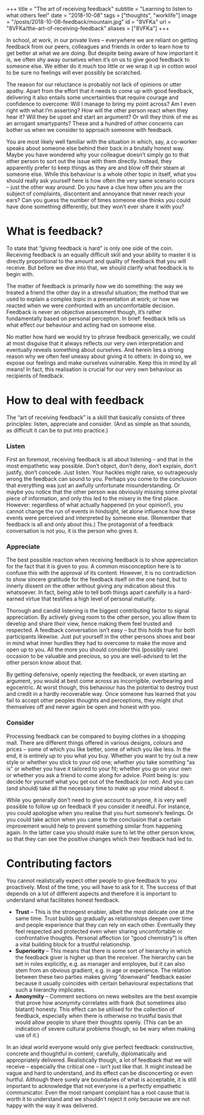 +++
title = "The art of receiving feedback"
subtitle = "Learning to listen to what others feel"
date = "2018-10-08"
tags = ["thoughts", "worklife"]
image = "/posts/2018-10-08-feedback/mountain.jpg"
id = "8VFKa"
url = "8VFKa/the-art-of-receiving-feedback"
aliases = ["8VFKa"]
+++

In school, at work, in our private lives – everywhere we are reliant on getting feedback from our peers, colleagues and friends in order to learn how to get better at what we are doing. But despite being aware of how important it is, we often shy away ourselves when it’s on us to give good feedback to someone else. We either do it much too little or we wrap it up in cotton wool to be sure no feelings will ever possibly be scratched.

The reason for our reluctance is probably not lack of opinions or utter apathy. Apart from the effort that it needs to come up with good feedback, delivering it also entails some uncertainties that require courage and confidence to overcome: Will I manage to bring my point across? Am I even right with what I’m asserting? How will the other person react when they hear it? Will they be upset and start an argument? Or will they think of me as an arrogant smartypants? These and a hundred of other concerns can bother us when we consider to approach someone with feedback.

You are most likely well familiar with the situation in which, say, a co-worker speaks about someone else behind their back in a brutally honest way. Maybe you have wondered why your colleague doesn’t simply go to that other person to sort out the issue with them directly. Instead, they apparently prefer to keep things as they are and blow off their steam at someone else. While this behaviour is a whole other topic in itself, what you should really ask yourself here is how often the very same scenario occurs – just the other way around. Do you have a clue how often *you* are the subject of complaints, discontent and annoyance that never reach your ears? Can you guess the number of times someone else thinks *you* could have done something differently, but they won’t ever share it with you?

# What is feedback?

To state that “giving feedback is hard” is only one side of the coin. Receiving feedback is an equally difficult skill and your ability to master it is directly proportional to the amount and quality of feedback that you will receive. But before we dive into that, we should clarify what feedback is to begin with.

The matter of feedback is primarily *how* we do something: the way we treated a friend the other day in a stressful situation; the method that we used to explain a complex topic in a presentation at work; or how we reacted when we were confronted with an uncomfortable decision. Feedback is never an objective assessment though, it’s rather fundamentally based on personal perception. In brief: feedback tells us what effect our behaviour and acting had on someone else.

No matter how hard we would try to phrase feedback generically, we could at most disguise that it always reflects our very own interpretation and eventually reveals something about ourselves. And herein lies a strong reason why we often feel uneasy about giving it to others: in doing so, we expose our feelings and make ourselves vulnerable. Keep this in mind by all means! In fact, this realisation is crucial for our very own behaviour as recipients of feedback.

# How to deal with feedback

The “art of receiving feedback” is a skill that basically consists of three principles: listen, appreciate and consider. (And as simple as that sounds, as difficult it can be to put into practice.)

### Listen
First an foremost, receiving feedback is all about listening – and that in the most empathetic way possible. Don’t object, don’t deny, don’t explain, don’t justify, don’t concede. Just listen. Your hackles might raise, so outrageously wrong the feedback can sound to you. Perhaps you come to the conclusion that everything was just an awfully unfortunate misunderstanding. Or maybe you notice that the other person was obviously missing some pivotal piece of information, and only this led to the misery in the first place. However: regardless of what actually happened (in your opinion!), you cannot change the run of events in hindsight, let alone influence how these events were perceived and interpreted by someone else. (Remember that feedback is all and only about this.) The protagonist of a feedback conversation is not you, it is the person who gives it.

### Appreciate
The best possible reaction when receiving feedback is to show appreciation for the fact that it is given to you. A common misconception here is to confuse this with the approval of its content. However, it is no contradiction to show sincere gratitude for the feedback itself on the one hand, but to innerly dissent on the other without giving any indication about this whatsoever. In fact, being able to tell both things apart carefully is a hard-earned virtue that testifies a high level of personal maturity.

Thorough and candid listening is the biggest contributing factor to signal appreciation. By actively giving room to the other person, you allow them to develop and share *their* view, hence making them feel trusted and respected. A feedback conversation isn’t easy – but this holds true for both participants likewise. Just put yourself in the other persons shoes and bear in mind what inner hurdles they had to overcome to make the move and open up to you. All the more you should consider this (possibly rare) occasion to be valuable and precious, so you are well-advised to let the other person know about that.

By getting defensive, openly rejecting the feedback, or even starting an argument, you would at best come across as incorrigible, overbearing and egocentric. At worst though, this behaviour has the potential to destroy trust and credit in a hardly recoverable way. Once someone has learned that you fail to accept other peoples thoughts and perceptions, they might shut themselves off and never again be open and honest with you.

### Consider
Processing feedback can be compared to buying clothes in a shopping mall. There are different things offered in various designs, colours and prices – some of which you like better, some of which you like less. In the end, it is entirely up to you what you buy. Whether you want to try out a new style or whether you stick to your old one; whether you take something “as is” or whether you have it tailored to your fit; whether you go on your own or whether you ask a friend to come along for advice. Point being is: you decide for yourself what you get out of the feedback (or not). And you can (and should) take all the necessary time to make up your mind about it.

While you generally don’t need to give account to anyone, it is very well possible to follow up on feedback if you consider it needful. For instance, you could apologise when you realise that you hurt someone’s feelings. Or you could take action when you came to the conclusion that a certain improvement would help to prevent something similar from happening again. In the latter case you should make sure to let the other person know, so that they can see the positive changes which their feedback had led to.

# Contributing factors

You cannot realistically expect other people to give feedback to you proactively. Most of the time, you will have to ask for it. The success of that depends on a lot of different aspects and therefore it is important to understand what facilitates honest feedback.

- **Trust** – This is the strongest enabler, albeit the most delicate one at the same time. Trust builds up gradually as relationships deepen over time and people experience that they can rely on each other. Eventually they feel respected and protected even when sharing uncomfortable or confrontative thoughts. Personal affection (or “good chemistry”) is often a vital building block for a trustful relationship.
- **Superiority** – This means that there is some sort of hierarchy in which the feedback giver is higher up than the receiver. The hierarchy can be set in roles explicitly, e.g. as manager and employee, but it can also stem from an obvious gradient, e.g. in age or experience. The relation between these two parties makes giving “downward” feedback easier because it usually coincides with certain behavioural expectations that such a hierarchy implicates.
- **Anonymity** – Comment sections on news websites are the best example that prove how anonymity correlates with frank (but sometimes also blatant) honesty. This effect can be utilised for the collection of feedback, especially when there is otherwise no trustful basis that would allow people to share their thoughts openly. (This can be an indication of severe cultural problems though, so be wary when making use of it.)

In an ideal world everyone would only give perfect feedback: constructive, concrete and thoughtful in content; carefully, diplomatically and appropriately delivered. Realistically though, a lot of feedback that we will receive – especially the critical one – isn’t just like that. It might instead be vague and hard to understand, and its effect can be disconcerting or even hurtful. Although there surely are boundaries of what is acceptable, it is still important to acknowledge that not everyone is a perfectly empathetic communicator. Even the most rampant complaint has a root cause that is worth it to understand and we shouldn’t reject it only because we are not happy with the way it was delivered.
